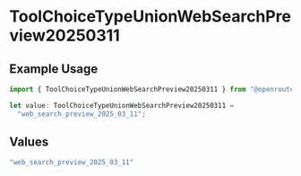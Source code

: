 # ToolChoiceTypeUnionWebSearchPreview20250311

## Example Usage

```typescript
import { ToolChoiceTypeUnionWebSearchPreview20250311 } from "@openrouter/sdk/models";

let value: ToolChoiceTypeUnionWebSearchPreview20250311 =
  "web_search_preview_2025_03_11";
```

## Values

```typescript
"web_search_preview_2025_03_11"
```